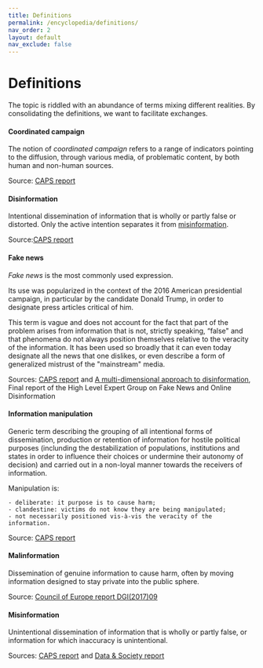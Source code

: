 ```yaml
---
title: Definitions
permalink: /encyclopedia/definitions/
nav_order: 2
layout: default
nav_exclude: false
---
```


# Definitions

The topic is riddled with an abundance of terms mixing different realities. By consolidating the definitions, we want to facilitate exchanges.

#### Coordinated campaign

The notion of _coordinated campaign_ refers to a range of indicators pointing to the diffusion, through various media, of problematic content, by both human and non-human sources.

Source: [CAPS report](https://www.diplomatie.gouv.fr/IMG/pdf/information_manipulation_rvb_cle838736.pdf)

#### Disinformation

Intentional dissemination of information that is wholly or partly false or distorted.
Only the active intention separates it from [misinformation](#Misinformation).

Source:[CAPS report](https://www.diplomatie.gouv.fr/IMG/pdf/information_manipulation_rvb_cle838736.pdf)

#### Fake news

_Fake news_ is the most commonly used expression.

Its use was popularized in the context of the 2016 American presidential campaign, in particular by the candidate Donald Trump, in order to designate press articles critical of him.

This term is vague and does not account for the fact that part of the problem arises from information that is not, strictly speaking, “false" and that phenomena do not always position themselves relative to the veracity of the information.
It has been used so broadly that it can even today designate all the news that one dislikes, or even describe a form of generalized mistrust of the "mainstream" media.

Sources: [CAPS report](https://www.diplomatie.gouv.fr/IMG/pdf/information_manipulation_rvb_cle838736.pdf) and [A multi-dimensional approach to disinformation](https://ec.europa.eu/digital-single-market/en/news/final-report-high-level-expert-group-fake-news-and-online-disinformation), Final report of the High Level Expert Group on Fake News and Online Disinformation

#### Information manipulation

Generic term describing the grouping of all intentional forms of dissemination, production or retention of information for hostile political purposes (inclunding the destabilization of populations, institutions and states in order to influence their choices or undermine their autonomy of decision) and carried out in a non-loyal manner towards the receivers of information.

Manipulation is:

    - deliberate: it purpose is to cause harm;
    - clandestine: victims do not know they are being manipulated;
    - not necessarily positioned vis-à-vis the veracity of the information.

Source: [CAPS report](https://www.diplomatie.gouv.fr/IMG/pdf/information_manipulation_rvb_cle838736.pdf)

#### Malinformation

Dissemination of genuine information to cause harm, often by moving information designed to stay private into the public sphere.

Source: [Council of Europe report DGI(2017)09](https://rm.coe.int/information-disorder-report-november-2017/1680764666)

#### Misinformation

Unintentional dissemination of information that is wholly or partly false, or information for which inaccuracy is unintentional.

Sources: [CAPS report](https://www.diplomatie.gouv.fr/fr/politique-etrangere-de-la-france/manipulations-de-l-information/rapport-conjoint-caps-irsem-les-manipulations-de-l-information-un-defi-pour-nos/) and [Data & Society report](https://datasociety.net/pubs/oh/DataAndSociety_LexiconofLies.pdf)

